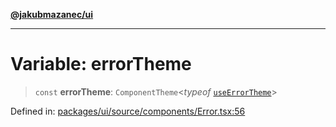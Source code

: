 [**@jakubmazanec/ui**](../README.md)

---

# Variable: errorTheme

> `const` **errorTheme**: `ComponentTheme`\<_typeof_
> [`useErrorTheme`](../functions/useErrorTheme.md)\>

Defined in:
[packages/ui/source/components/Error.tsx:56](https://github.com/jakubmazanec/tools/blob/66e975ab265618dba82f8e4c56654145b7ba4db7/packages/ui/source/components/Error.tsx#L56)
